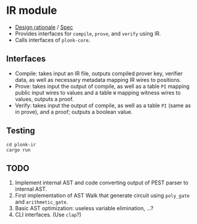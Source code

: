 # IR module

- [Design rationale](./ir_design.md) / [Spec](./ir_spec.md)
- Provides interfaces for `compile`, `prove`, and `verify` using IR.
- Calls interfaces of `plonk-core`.

## Interfaces

- Compile: takes input an IR file, outputs compiled prover key, verifier data, as
  well as necessary metadata mapping IR wires to positions.
- Prove: takes input the output of compile, as well as a table `PI` mapping
  public input wires to values and a table `W` mapping witness wires to values,
  outputs a proof.
- Verify: takes input the output of compile, as well as a table `PI` (same as
  in prove), and a proof; outputs a boolean value.

## Testing

```=sh
cd plonk-ir
cargo run
```

## TODO

1. Implement internal AST and code converting output of PEST parser to internal AST.
2. First implementation of AST Walk that generate circuit using `poly_gate` and `arithmetic_gate`.
3. Basic AST optimization: useless variable elimination, ...?
4. CLI interfaces. (Use `clap`?)
